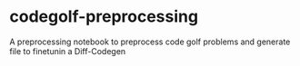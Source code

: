 # codegolf-preprocessing
A preprocessing notebook to preprocess code golf problems and generate file to finetunin a Diff-Codegen
